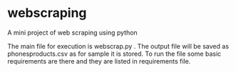 # webscraping
A mini project of web scraping using python 

The main file for execution is webscrap.py .
The output file will be saved as phonesproducts.csv as for sample it is stored.
To run the file some basic requirements are there and they are listed in requirements file.
